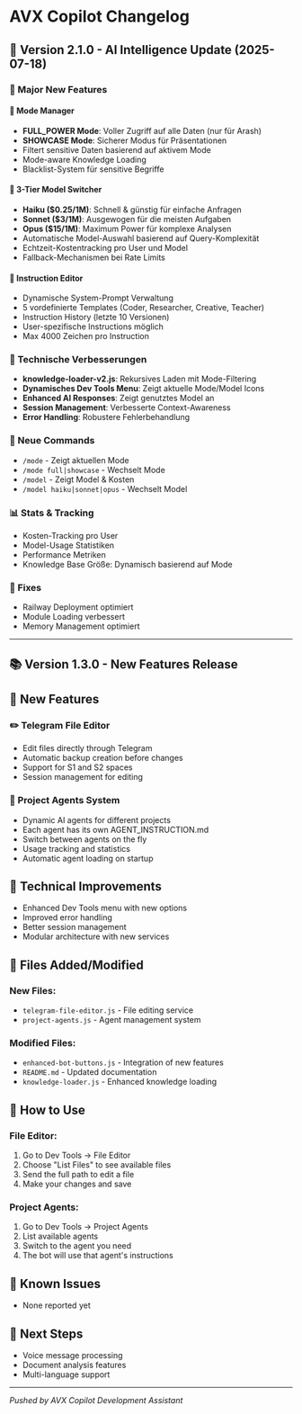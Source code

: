 # AVX Copilot Changelog

## 🚀 Version 2.1.0 - AI Intelligence Update (2025-07-18)

### 🎉 Major New Features

#### 🔐 Mode Manager
- **FULL_POWER Mode**: Voller Zugriff auf alle Daten (nur für Arash)
- **SHOWCASE Mode**: Sicherer Modus für Präsentationen
- Filtert sensitive Daten basierend auf aktivem Mode
- Mode-aware Knowledge Loading
- Blacklist-System für sensitive Begriffe

#### 🤖 3-Tier Model Switcher
- **Haiku ($0.25/1M)**: Schnell & günstig für einfache Anfragen
- **Sonnet ($3/1M)**: Ausgewogen für die meisten Aufgaben
- **Opus ($15/1M)**: Maximum Power für komplexe Analysen
- Automatische Model-Auswahl basierend auf Query-Komplexität
- Echtzeit-Kostentracking pro User und Model
- Fallback-Mechanismen bei Rate Limits

#### 📝 Instruction Editor
- Dynamische System-Prompt Verwaltung
- 5 vordefinierte Templates (Coder, Researcher, Creative, Teacher)
- Instruction History (letzte 10 Versionen)
- User-spezifische Instructions möglich
- Max 4000 Zeichen pro Instruction

### 🔧 Technische Verbesserungen

- **knowledge-loader-v2.js**: Rekursives Laden mit Mode-Filtering
- **Dynamisches Dev Tools Menu**: Zeigt aktuelle Mode/Model Icons
- **Enhanced AI Responses**: Zeigt genutztes Model an
- **Session Management**: Verbesserte Context-Awareness
- **Error Handling**: Robustere Fehlerbehandlung

### 📱 Neue Commands

- `/mode` - Zeigt aktuellen Mode
- `/mode full|showcase` - Wechselt Mode
- `/model` - Zeigt Model & Kosten
- `/model haiku|sonnet|opus` - Wechselt Model

### 📊 Stats & Tracking

- Kosten-Tracking pro User
- Model-Usage Statistiken
- Performance Metriken
- Knowledge Base Größe: Dynamisch basierend auf Mode

### 🐛 Fixes

- Railway Deployment optimiert
- Module Loading verbessert
- Memory Management optimiert

---

## 📚 Version 1.3.0 - New Features Release

## 🎉 New Features

### ✏️ Telegram File Editor
- Edit files directly through Telegram
- Automatic backup creation before changes
- Support for S1 and S2 spaces
- Session management for editing

### 🤖 Project Agents System
- Dynamic AI agents for different projects
- Each agent has its own AGENT_INSTRUCTION.md
- Switch between agents on the fly
- Usage tracking and statistics
- Automatic agent loading on startup

## 🔧 Technical Improvements

- Enhanced Dev Tools menu with new options
- Improved error handling
- Better session management
- Modular architecture with new services

## 📝 Files Added/Modified

### New Files:
- `telegram-file-editor.js` - File editing service
- `project-agents.js` - Agent management system

### Modified Files:
- `enhanced-bot-buttons.js` - Integration of new features
- `README.md` - Updated documentation
- `knowledge-loader.js` - Enhanced knowledge loading

## 🚀 How to Use

### File Editor:
1. Go to Dev Tools → File Editor
2. Choose "List Files" to see available files
3. Send the full path to edit a file
4. Make your changes and save

### Project Agents:
1. Go to Dev Tools → Project Agents
2. List available agents
3. Switch to the agent you need
4. The bot will use that agent's instructions

## 🐛 Known Issues
- None reported yet

## 📅 Next Steps
- Voice message processing
- Document analysis features
- Multi-language support

---
*Pushed by AVX Copilot Development Assistant*
